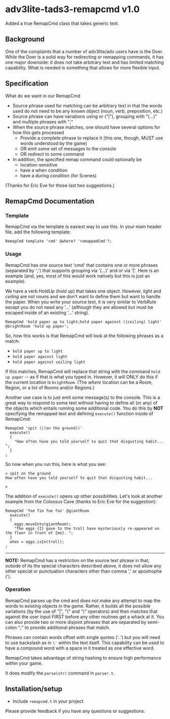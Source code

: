 # adv3lite-tads3-remapcmd v1.0
Added a true RemapCmd class that takes generic text.

## Background
One of the complaints that a number of adv3lite/adv users have is the Doer.  While the Doer is a solid way for redirecting or remapping commands, it has one major downside: it does not take arbitrary text and has limited matching capability.  What is needed is something that allows for more flexible input.

## Specification
What do we want in our RemapCmd
- Source phrase used for matching can be arbitrary text in that the words used do not need to be any known object (noun, verb, preposition, etc.)
- Source phrase can have variations using or ("|"), grouping with "(...)" and multiple phrases with ";"
- When the source phrase matches, one should have several options for how this gets processed
  - Provide a complete phrase to replace it (this one, though, MUST use words understood by the game)
  - OR emit some set of messages to the console
  - OR redirect to some command
- In addition, the specified remap command could optionally be
  - location-sensitive
  - have a when condition
  - have a during condition (for Scenes)

 (Thanks for Eric Eve for those last two suggestions.)

## RemapCmd Documentation
### Template
RemapCmd via the template is easiest way to use this.  In your main header file, add the following template:

`RemapCmd template 'cmd' @where? 'remappedCmd'?;`

### Usage
RemapCmd has one source text 'cmd' that contains one or more phrases (separated by ';') that supports grouping via '(...)' and or via '|'.  Here is an example (and, yes, most of this would work natively but this is just an example).

We have a verb HoldUp (hold up) that takes one object.  However, *light* and *ceiling* are not nouns and we don't want to define them but want to handle the paper.  When you write your source text, it is very similar to VerbRule except you do not need any '...' (although they are allowed but must be escaped inside of an existing '...' string).

`RemapCmd 'hold paper up to light;hold paper against (|ceiling) light' @brightRoom 'hold up paper';`

So, how this works is that RemapCmd will look at the following phrases as a match:
- `hold paper up to light`
- `hold paper against light`
- `hold paper against ceiling light`

If this matches, RemapCmd will replace that string with the command `hold up paper` -- as if that is what you typed in.  However, it will ONLY do this if the current location is `brightRoom`.  (The *where* location can be a Room, Region, or a list of Rooms and/or Regions.)

Another use case is to just emit some message(s) to the console. This is a great way to respond to some text without having to define all (or any) of the objects which entails running some additional code. You do this by **NOT** specifying the remapped text and defining  `execute()` function inside of RemapCmd:

```
RemapCmd 'spit (|(on the ground))'
  execute()
  {
    "How often have you told yourself to quit that disgusting habit... ";
  }
;
```
So now when you run this, here is what you see:
```
> spit on the ground
How often have you told yourself to quit that disgusting habit...

>
```

The addition of `execute()` opens up other possibilities.  Let's look at another example from the Colossus Cave (thanks to Eric Eve for the suggestion):

```
RemapCmd 'fee fie foe foo' @giantRoom
  execute()
  {
    eggs.moveInto(giantRoom);
    "The eggs {I} gave to the troll have mysteriously re-appeared on the floor in front of {me}. ";
  }
  when = eggs.isIn(troll);
;
```
---
**NOTE:** RemapCmd has a restriction on the source text phrase in that, outside of its the special characters described above, it does not allow any other special or punctuation characters other than comma ',' or apostrophe (').

### Operation
RemapCmd parses up the cmd and does not make any attempt to map the words to existing objects in the game.  Rather, it builds all the possible variations (by the use of "|", "(" and ")" operators) and then matches that against the user input FIRST before any other routines get a whack at it.  You can also provide two or more disjoint phrases that are separated by semi-colon ";" to provide additional phrases that match.

Phrases can contain words offset with single quotes ('..') but you will need to use backslash as in `\'` within the text itself. This capability can be used to have a compound word with a space in it treated as one effective word.

RemapCmd takes advantage of string hashing to ensure high performance within your game.

It does modify the `parse(str)` command in `parser.t`.

## Installation/setup
- Include `remapcmd.t` in your project
  
Please provide feedback if you have any questions or suggestions.
